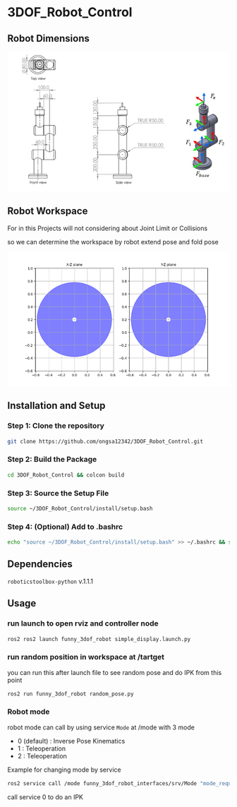 # 3DOF_Robot_Control

## Robot Dimensions

![alt text](src/funny_3dof_robot/image.png)

## Robot Workspace
For in this Projects will not considering about Joint Limit or Collisions

so we can determine the workspace by robot extend pose and fold pose

![alt text](workspace.png)
## Installation and Setup

### Step 1: Clone the repository

```bash
git clone https://github.com/ongsa12342/3DOF_Robot_Control.git
```

### Step 2: Build the Package
```bash
cd 3DOF_Robot_Control && colcon build
```
### Step 3: Source the Setup File
```bash
source ~/3DOF_Robot_Control/install/setup.bash
```
### Step 4: (Optional) Add to .bashrc
```bash
echo "source ~/3DOF_Robot_Control/install/setup.bash" >> ~/.bashrc && source ~/.bashrc
```
## Dependencies
`roboticstoolbox-python` v.1.1.1

## Usage
### run launch to open rviz and controller node
```bash
ros2 ros2 launch funny_3dof_robot simple_display.launch.py 
```
### run random position in workspace at /tartget
you can run this after launch file to see random pose and do IPK from this point
```bash
ros2 run funny_3dof_robot random_pose.py
```

### Robot mode
robot mode can call by using service `Mode` at /mode with 3 mode

- 0 (default) : Inverse Pose Kinematics
- 1 : Teleoperation
- 2 : Teleoperation

Example for changing mode by service

```bash
ros2 service call /mode funny_3dof_robot_interfaces/srv/Mode "mode_request: 0"
```

call service 0 to do an IPK